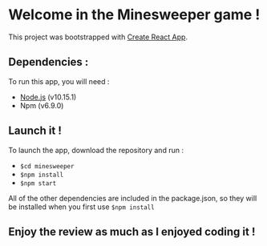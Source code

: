 # Welcome in the Minesweeper game !

This project was bootstrapped with [Create React App](https://github.com/facebook/create-react-app).

## Dependencies :

To run this app, you will need :

- [Node.js](https://nodejs.org/en/) (v10.15.1)
- Npm (v6.9.0)

## Launch it !

To launch the app, download the repository and run :

- `$cd minesweeper`
- `$npm install`
- `$npm start`

All of the other dependencies are included in the package.json, so they will be installed when you first use `$npm install`

## Enjoy the review as much as I enjoyed coding it !
